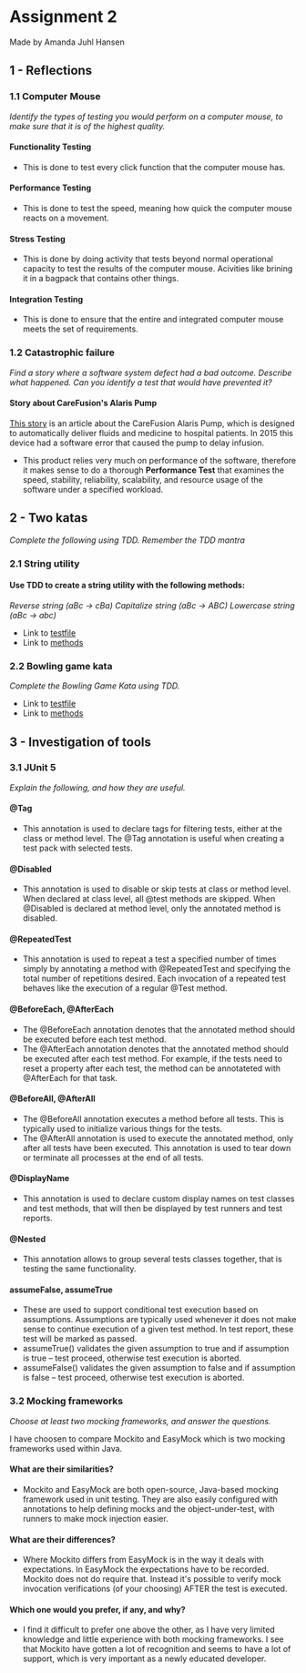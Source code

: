 # Assignment 2

Made by Amanda Juhl Hansen

## 1 - Reflections

### 1.1 Computer Mouse

<i>Identify the types of testing you would perform on a computer mouse, to make sure that it is of the highest quality.</i>

#### Functionality Testing
- This is done to test every click function that the computer mouse has. 

#### Performance Testing 
- This is done to test the speed, meaning how quick the computer mouse reacts on a movement. 

#### Stress Testing 
- This is done by doing activity that tests beyond normal operational capacity to test the results of the computer mouse. Acivities like brining it in a bagpack that contains other things.

#### Integration Testing 
- This is done to ensure that the entire and integrated computer mouse meets the set of requirements. 

### 1.2 Catastrophic failure

<i>Find a story where a software system defect had a bad outcome. Describe what happened. Can you identify a test that would have prevented it?</i>

#### Story about CareFusion's Alaris Pump

[This story](https://www.fiercebiotech.com/medical-devices/carefusion-runs-into-more-deadly-trouble-infusion-pump) is an article about the CareFusion Alaris Pump, which is designed to automatically deliver fluids and medicine to hospital patients. In 2015 this device had a software error that caused the pump to delay infusion. 

- This product relies very much on performance of the software, therefore it makes sense to do a thorough <b>Performance Test</b> that examines the speed, stability, reliability, scalability, and resource usage of the software under a specified workload. 

## 2 - Two katas

<i>Complete the following using TDD. Remember the TDD mantra</i>

### 2.1 String utility

#### Use TDD to create a string utility with the following methods:

<i> Reverse string (aBc -> cBa) 
 Capitalize string (aBc -> ABC) 
 Lowercase string (aBc -> abc) </i>

- Link to [testfile](https://github.com/amandajuhl95/AssignmentTwo-Test/blob/master/src/test/java/KatasTest.java)
- Link to [methods](https://github.com/amandajuhl95/AssignmentTwo-Test/blob/master/src/main/java/Katas.java)

### 2.2 Bowling game kata

<i> Complete the Bowling Game Kata using TDD. </i>

- Link to [testfile](https://github.com/amandajuhl95/AssignmentTwo-Test/blob/master/src/test/java/BowlingGameTest.java)
- Link to [methods](https://github.com/amandajuhl95/AssignmentTwo-Test/blob/master/src/main/java/bowlingGame/Game.java)

## 3 - Investigation of tools

### 3.1 JUnit 5

<i>Explain the following, and how they are useful.</i>

#### @Tag

- This annotation is used to declare tags for filtering tests, either at the class or method level. The @Tag annotation is useful when creating a test pack with selected tests.

#### @Disabled

- This annotation is used to disable or skip tests at class or method level. When declared at class level, all @test methods are skipped. When @Disabled is declared at method level, only the annotated method is disabled.

#### @RepeatedTest

- This annotation is used to repeat a test a specified number of times simply by annotating a method with @RepeatedTest and specifying the total number of repetitions desired. Each invocation of a repeated test behaves like the execution of a regular @Test method.

#### @BeforeEach, @AfterEach

- The @BeforeEach annotation denotes that the annotated method should be executed before each test method.
- The @AfterEach annotation denotes that the annotated method should be executed after each test method. For example, if the tests need to reset a property after each test, the method can be annotateted with @AfterEach for that task. 

#### @BeforeAll, @AfterAll

- The @BeforeAll annotation executes a method before all tests. This is typically used to initialize various things for the tests.
- The @AfterAll annotation is used to execute the annotated method, only after all tests have been executed. This annotation is used to tear down or terminate all processes at the end of all tests.

#### @DisplayName

- This annotation is used to declare custom display names on test classes and test methods, that will then be displayed by test runners and test reports.

#### @Nested

- This annotation allows to group  several tests classes together, that is testing the same functionality. 

#### assumeFalse, assumeTrue

- These are used to support conditional test execution based on assumptions. Assumptions are typically used whenever it does not make sense to continue execution of a given test method. In test report, these test will be marked as passed.
- assumeTrue() validates the given assumption to true and if assumption is true – test proceed, otherwise test execution is aborted.
- assumeFalse() validates the given assumption to false and if assumption is false – test proceed, otherwise test execution is aborted. 

### 3.2 Mocking frameworks

<i>Choose at least two mocking frameworks, and answer the questions.</i>

I have choosen to compare Mockito and EasyMock which is two mocking frameworks used within Java. 

#### What are their similarities?

- Mockito and EasyMock are both open-source, Java-based mocking framework used in unit testing. They are also easily configured with annotations to help defining mocks and the object-under-test, with runners to make mock injection easier.

#### What are their differences?

- Where Mockito differs from EasyMock is in the way it deals with expectations. In EasyMock the expectations have to be recorded. Mockito does not do require that. Instead it's possible to verify mock invocation verifications (of your choosing) AFTER the test is executed.

#### Which one would you prefer, if any, and why?

- I find it difficult to prefer one above the other, as I have very limited knowledge and little experience with both mocking frameworks. I see that Mockito have gotten a lot of recognition and seems to have a lot of support, which is very important as a newly educated developer.
 
